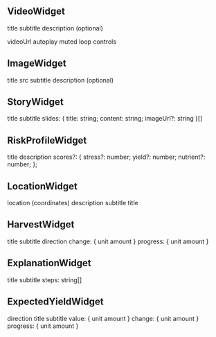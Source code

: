 ## VideoWidget

title
subtitle
description (optional)

videoUrl
autoplay
muted
loop
controls

## ImageWidget

title
src
subtitle
description (optional)

## StoryWidget

title
subtitle
slides: { title: string; content: string; imageUrl?: string }[]

## RiskProfileWidget

title
description
scores?: {
		stress?: number;
		yield?: number;
		nutrient?: number;
	};

## LocationWidget

location (coordinates)
description
subtitle
title

## HarvestWidget

title
subtitle
direction
change: {
  unit
  amount
}
progress: {
  unit
  amount
}

## ExplanationWidget

title
subtitle
steps: string[]

## ExpectedYieldWidget

direction 
title
subtitle
value: {
  unit
  amount
}
change: {
  unit
  amount
}
progress: {
  unit
  amount
}